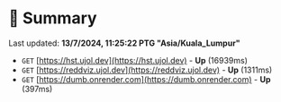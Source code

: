 # 📖 Summary
Last updated: **13/7/2024, 11:25:22 PTG "Asia/Kuala_Lumpur"**

- `GET` [https://hst.ujol.dev](https://hst.ujol.dev) - **Up** (16939ms)
- `GET` [https://reddviz.ujol.dev](https://reddviz.ujol.dev) - **Up** (1311ms)
- `GET` [https://dumb.onrender.com](https://dumb.onrender.com) - **Up** (397ms)
